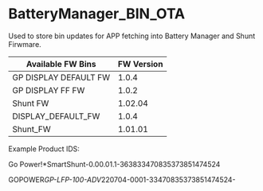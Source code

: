 # BatteryManager_BIN_OTA


Used to store bin updates for APP fetching into Battery Manager and Shunt Firwmare. 


|  Available FW Bins  | FW Version|
|---------------------|-----------|
|GP DISPLAY DEFAULT FW|   1.0.4   |
|  GP DISPLAY FF FW   |   1.0.2   |
|       Shunt FW      |  1.02.04  |
| DISPLAY_DEFAULT_FW  |   1.0.4   |
|       Shunt_FW      |  1.01.01  |

Example Product IDS:

Go Power!*SmartShunt-0.00.01.1-363833470835373851474524

GOPOWER*GP-LFP-100-ADV*220704-0001-33470835373851474524-

